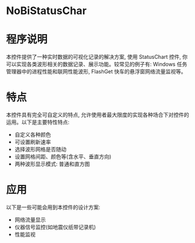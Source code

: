 # NoBiStatusChar

# 程序说明

本控件提供了一种实时数据的可视化记录的解决方案, 使用 StatusChart 控件, 你可以实现各类波形相关的数据记录、展示功能。较常见的例子有: Windows 任务管理器中的进程性能和联网性能波形, FlashGet 快车的悬浮窗网络流量监视等。

# 特点
本控件具有完全可自定义的特点, 允许使用者最大限度的实现各种场合下对控件的运用。以下是主要特性特点:
* 自定义各种颜色
* 可设置刷新速率
* 选择波形网格是否随动
* 设置网格间距、颜色等(含水平、垂直方向)
* 两种波形显示模式: 普通和直方图

# 应用

以下是一些可能会用到本控件的设计方案:
* 网络流量显示
* 仪器信号监控(如地震仪纸带记录机)
* 性能监视
